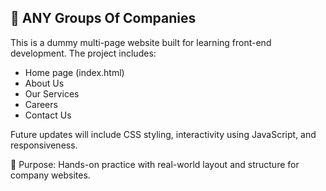 ## 📁 ANY Groups Of Companies

This is a dummy multi-page website built for learning front-end development. The project includes:

- Home page (index.html)
- About Us
- Our Services
- Careers
- Contact Us

Future updates will include CSS styling, interactivity using JavaScript, and responsiveness.

🎯 Purpose: Hands-on practice with real-world layout and structure for company websites.
